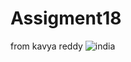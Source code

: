 # Assigment18

from kavya reddy 
![india](https://user-images.githubusercontent.com/36668690/48098050-71977a80-e1d0-11e8-906d-50921c74fd76.jpg)
